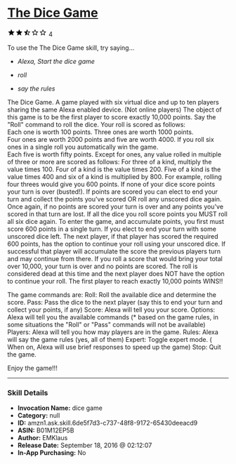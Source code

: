 # [The Dice Game](http://alexa.amazon.com/#skills/amzn1.ask.skill.6de5f7d3-c737-48f8-9172-65430deeacd9)
![2.5 stars](../../images/ic_star_black_18dp_1x.png)![2.5 stars](../../images/ic_star_black_18dp_1x.png)![2.5 stars](../../images/ic_star_half_black_18dp_1x.png)![2.5 stars](../../images/ic_star_border_black_18dp_1x.png)![2.5 stars](../../images/ic_star_border_black_18dp_1x.png) 4

To use the The Dice Game skill, try saying...

* *Alexa, Start the dice game*

* *roll*

* *say the rules*

The Dice Game.
A game played with six virtual dice and up to ten players sharing the same Alexa enabled device. (Not online players)
The object of this game is to be the first player to score exactly 10,000 points. 
Say the "Roll" command to roll the dice. 
Your roll is scored as follows:                                                                                                                         
Each one is worth 100 points. Three ones are worth 1000 points.                                                                                                                            
Four ones are worth 2000 points and five are worth 4000. 
If you roll six ones in a single roll you automatically win the game.                                                                                                                          
Each five is worth fifty points.
Except for ones, any value rolled in multiple of three or more are scored as follows:
For three of a kind, multiply the value times 100.
Four of a kind is the value times 200.
Five of a kind is the value times 400 and six of a kind is multiplied by 800.
For example, rolling four threes would give you 600 points.
If none of your dice score points your turn is over (busted!).
If points are scored you can elect to end your turn and collect the points you've scored OR roll any unscored dice again.
Once again, if no points are scored your turn is over and any points you've scored in that turn are lost.
If all the dice you roll score points you MUST roll all six dice again.
To enter the game, and accumulate points, you first must score 600 points in a single turn.
If you elect to end your turn with some unscored dice left. The next player, if that player has scored the required 600 points, has the option to continue your roll using your unscored dice.
If successful that player will accumulate the score the previous players turn and may continue from there.
If you roll a score that would bring your total over 10,000, your turn is over and no points are scored.
The roll is considered dead at this time and the next player does NOT have the option to continue your roll.
The first player to reach exactly 10,000 points WINS!!

The game commands are:
Roll:  Roll the available dice and determine the score.
Pass:  Pass the dice to the next player (say this to end your turn and collect your points, if any)
Score:  Alexa will tell you your score.
Options: Alexa will tell you the available commands (* based on the game rules, in some situations the "Roll" or "Pass" commands will not be available)
Players: Alexa will tell you how may players are in the game.
Rules:  Alexa will say the game rules (yes, all of them)
Expert: Toggle expert mode. ( When on, Alexa will use brief responses to speed up the game)
Stop:  Quit the game.
 
Enjoy the game!!!

***

### Skill Details

* **Invocation Name:** dice game
* **Category:** null
* **ID:** amzn1.ask.skill.6de5f7d3-c737-48f8-9172-65430deeacd9
* **ASIN:** B01M12EP5B
* **Author:** EMKlaus
* **Release Date:** September 18, 2016 @ 02:12:07
* **In-App Purchasing:** No
